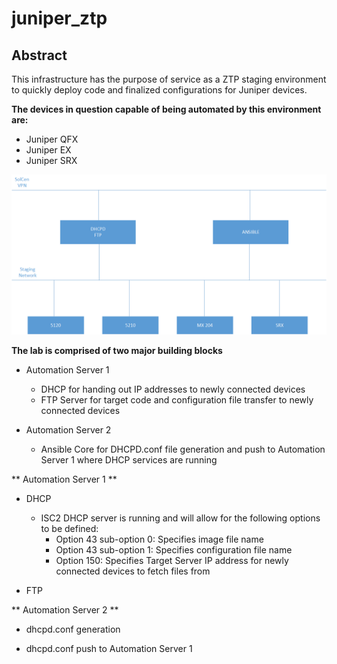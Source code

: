 # juniper_ztp

## **Abstract**
This infrastructure has the purpose of service as a ZTP staging environment to quickly deploy code and finalized configurations for Juniper devices.

**The devices in question capable of being automated by this environment are:**
* Juniper QFX
* Juniper EX
* Juniper SRX

![Alt text](images/ztp_staging.png?raw=true "Title")

**The lab is comprised of two major building blocks**
* Automation Server 1
  * DHCP for handing out IP addresses to newly connected devices
  * FTP Server for target code and configuration file transfer to newly connected devices

* Automation Server 2
  * Ansible Core for DHCPD.conf file generation and push to Automation Server 1 where DHCP services are running

** Automation Server 1 **
* DHCP
  * ISC2 DHCP server is running and will allow for the following options to be defined:
    * Option 43 sub-option 0: Specifies image file name
    * Option 43 sub-option 1: Specifies configuration file name
    * Option 150: Specifies Target Server IP address for newly connected devices to fetch files from 
     

* FTP

** Automation Server 2 **

* dhcpd.conf generation

* dhcpd.conf push to Automation Server 1


